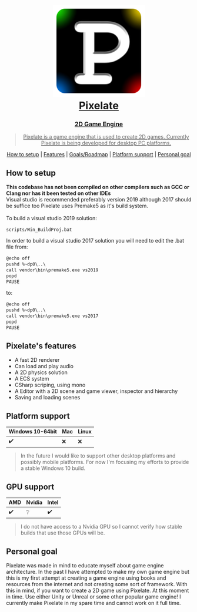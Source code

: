 <h1 align="center">
  <a href="#"><img src="/Pixelate-Editor/resources/icons/window/Pixelate_Logo.png" width="250"/>
  <br>
  Pixelate
</h1>

<h3 align="center">
2D Game Engine
</h3>

<blockquote align="center">
Pixelate is a game engine that is used to create 2D games. Currently Pixelate is being developed for desktop PC platforms.
</blockquote>
  
<p align="center">
  <a href="#how-to-setup">How to setup</a>
  |
  <a href="#pixelates-features">Features</a>
  |
  <a href="https://trello.com/b/a7X6x8LT/pixelate">Goals/Roadmap</a>
  |
  <a href="#platform-support">Platform support</a>
  |
  <a href="#personal-goal">Personal goal</a>
</p>

How to setup
-------------

  
**This codebase has not been compiled on other compilers such as GCC or Clang nor has it been tested on other IDEs**
<br>
Visual studio is recommended preferably version 2019 although 2017 should be suffice too
Pixelate uses Premake5 as it's build system.
<br>
<br>
To build a visual studio 2019 solution:
```
scripts/Win_BuildProj.bat
```


In order to build a visual studio 2017 solution you will need to edit the .bat file from:
```
@echo off
pushd %~dp0\..\
call vendor\bin\premake5.exe vs2019
popd
PAUSE
```

to:
```
@echo off
pushd %~dp0\..\
call vendor\bin\premake5.exe vs2017
popd
PAUSE
```


## Pixelate's features
* A fast 2D renderer
* Can load and play audio
* A 2D physics solution
* A ECS system
* CSharp scriping, using mono
* A Editor with a 2D scene and game viewer, inspector and hierarchy
* Saving and loading scenes

  

## Platform support
| Windows 10-64bit | Mac | Linux |
| --- | --- | --- |
| :heavy_check_mark: | :x: | :x: |
  
<blockquote>
In the future I would like to support other desktop platforms and possibly mobile platforms.
For now I'm focusing my efforts to provide a stable Windows 10 build.
</blockquote>
  
## GPU support
| AMD | Nvidia | Intel |
| --- | --- | --- |
| :heavy_check_mark: | :grey_question: | :heavy_check_mark: |
<blockquote>
I do not have access to a Nvidia GPU so I cannot verify how stable builds that use those GPUs will be.
</blockquote>



## Personal goal
Pixelate was made in mind to educate myself about game engine architecture. In the past I have attempted to make my own game engine but this is my first attempt at creating a game engine using books and resources from the internet and not creating some sort of framework. With this in mind, if you want to create a 2D game using Pixelate. At this moment in time. Use either Unity or Unreal or some other popular game engine! I currently make Pixelate in my spare time and cannot work on it full time.
